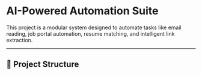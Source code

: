 # AI-Powered Automation Suite

This project is a modular system designed to automate tasks like email reading, job portal automation, resume matching, and intelligent link extraction.

---

## 📂 Project Structure


